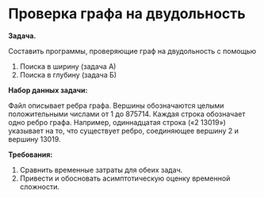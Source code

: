 # Проверка графа на двудольность

**Задача.**

Составить программы, проверяющие граф на двудольность с помощью

1. Поиска в ширину (задача А)
2. Поиска в глубину (задача Б)

**Набор данных задачи:**
 
Файл описывает ребра графа. Вершины обозначаются целыми положительными числами от 1 до 875714. Каждая строка обозначает одно ребро графа. Например, одиннадцатая строка («2 13019») указывает на то, что существует ребро, соединяющее вершину 2 и вершину 13019.

**Требования:**

1. Сравнить временные затраты для обеих задач.
2. Привести и обосновать асимптотическую оценку временной сложности.
